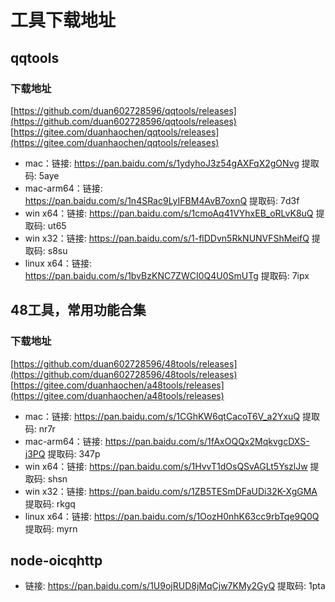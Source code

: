 # 工具下载地址

## qqtools

### 下载地址
[https://github.com/duan602728596/qqtools/releases](https://github.com/duan602728596/qqtools/releases)   
[https://gitee.com/duanhaochen/qqtools/releases](https://gitee.com/duanhaochen/qqtools/releases)
* mac：链接: https://pan.baidu.com/s/1ydyhoJ3z54gAXFqX2gONvg 提取码: 5aye
* mac-arm64：链接: https://pan.baidu.com/s/1n4SRac9LyIFBM4AvB7oxnQ 提取码: 7d3f
* win x64：链接: https://pan.baidu.com/s/1cmoAq41VYhxEB_oRLvK8uQ 提取码: ut65
* win x32：链接: https://pan.baidu.com/s/1-flDDvn5RkNUNVFShMeifQ 提取码: s8su
* linux x64：链接: https://pan.baidu.com/s/1bvBzKNC7ZWCI0Q4U0SmUTg 提取码: 7ipx

## 48工具，常用功能合集

### 下载地址
[https://github.com/duan602728596/48tools/releases](https://github.com/duan602728596/48tools/releases)   
[https://gitee.com/duanhaochen/a48tools/releases](https://gitee.com/duanhaochen/a48tools/releases)
* mac：链接: https://pan.baidu.com/s/1CGhKW6qtCacoT6V_a2YxuQ 提取码: nr7r
* mac-arm64：链接: https://pan.baidu.com/s/1fAxOQQx2MqkvgcDXS-j3PQ 提取码: 347p
* win x64：链接: https://pan.baidu.com/s/1HvvT1dOsQSvAGLt5YszlJw 提取码: shsn
* win x32：链接: https://pan.baidu.com/s/1ZB5TESmDFaUDi32K-XgGMA 提取码: rkgq
* linux x64：链接: https://pan.baidu.com/s/1OozH0nhK63cc9rbTqe9Q0Q 提取码: myrn

## node-oicqhttp

* 链接: https://pan.baidu.com/s/1U9ojRUD8jMqCjw7KMy2GyQ 提取码: 1pta

